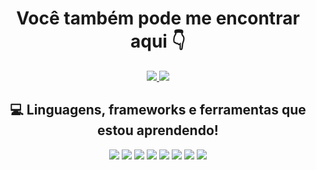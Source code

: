 <h1 align="center">Você também pode me encontrar aqui 👇</h1>
<div>
  <p align="center">
    <a target="_blank" href="https://www.instagram.com/maycfreitas">
      <img src="https://img.shields.io/badge/Instagram-E4405F?style=for-the-badge&logo=instagram&logoColor=white">
    </a>
    <a target="_blank" href="https://www.linkedin.com/in/mayara-cauny-1224a3286/">
      <img src="https://img.shields.io/badge/LinkedIn-307cc5?style=for-the-badge&logo=linkedin&logoColor=white&color=004182"/>
    </a>
  </p>
</div>
<h2 align="center">💻 Linguagens, frameworks e ferramentas que estou aprendendo!</h2>
<p align="center">  
  <img src="https://img.shields.io/badge/Java-ED8B00?style=for-the-badge&logo=openjdk&logoColor=white">
  <img src="https://img.shields.io/badge/Python-3776AB?style=for-the-badge&logo=python&logoColor=white">
  <img src="https://img.shields.io/badge/JavaScript-F7DF1E?style=for-the-badge&logo=javascript&logoColor=black">
  <img src="https://img.shields.io/badge/Eclipse-2C2255?style=for-the-badge&logo=eclipse&logoColor=white">
  <img src="https://img.shields.io/badge/IntelliJ_IDEA-000000.svg?style=for-the-badge&logo=intellij-idea&logoColor=white">
  <img src="https://img.shields.io/badge/Visual_Studio_Code-0078D4?style=for-the-badge&logo=visual%20studio%20code&logoColor=white">
  <img src="https://img.shields.io/badge/Selenium-43B02A?style=for-the-badge&logo=selenium&logoColor=white">
  <img src="https://img.shields.io/badge/Cucumber-23D96C?style=for-the-badge&logo=cucumber&logoColor=white">

  
</p>
